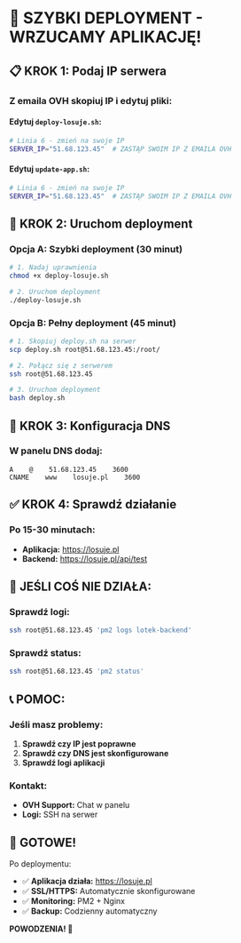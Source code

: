 # 🚀 SZYBKI DEPLOYMENT - WRZUCAMY APLIKACJĘ!

## 📋 **KROK 1: Podaj IP serwera**

### **Z emaila OVH skopiuj IP i edytuj pliki:**

#### **Edytuj `deploy-losuje.sh`:**
```bash
# Linia 6 - zmień na swoje IP
SERVER_IP="51.68.123.45"  # ZASTĄP SWOIM IP Z EMAILA OVH
```

#### **Edytuj `update-app.sh`:**
```bash
# Linia 6 - zmień na swoje IP
SERVER_IP="51.68.123.45"  # ZASTĄP SWOIM IP Z EMAILA OVH
```

## 🎯 **KROK 2: Uruchom deployment**

### **Opcja A: Szybki deployment (30 minut)**
```bash
# 1. Nadaj uprawnienia
chmod +x deploy-losuje.sh

# 2. Uruchom deployment
./deploy-losuje.sh
```

### **Opcja B: Pełny deployment (45 minut)**
```bash
# 1. Skopiuj deploy.sh na serwer
scp deploy.sh root@51.68.123.45:/root/

# 2. Połącz się z serwerem
ssh root@51.68.123.45

# 3. Uruchom deployment
bash deploy.sh
```

## 🔧 **KROK 3: Konfiguracja DNS**

### **W panelu DNS dodaj:**
```
A    @    51.68.123.45    3600
CNAME    www    losuje.pl    3600
```

## ✅ **KROK 4: Sprawdź działanie**

### **Po 15-30 minutach:**
- **Aplikacja:** https://losuje.pl
- **Backend:** https://losuje.pl/api/test

## 🚨 **JEŚLI COŚ NIE DZIAŁA:**

### **Sprawdź logi:**
```bash
ssh root@51.68.123.45 'pm2 logs lotek-backend'
```

### **Sprawdź status:**
```bash
ssh root@51.68.123.45 'pm2 status'
```

## 📞 **POMOC:**

### **Jeśli masz problemy:**
1. **Sprawdź czy IP jest poprawne**
2. **Sprawdź czy DNS jest skonfigurowane**
3. **Sprawdź logi aplikacji**

### **Kontakt:**
- **OVH Support:** Chat w panelu
- **Logi:** SSH na serwer

## 🎯 **GOTOWE!**

Po deploymentu:
- ✅ **Aplikacja działa:** https://losuje.pl
- ✅ **SSL/HTTPS:** Automatycznie skonfigurowane
- ✅ **Monitoring:** PM2 + Nginx
- ✅ **Backup:** Codzienny automatyczny

**POWODZENIA! 🚀**


















